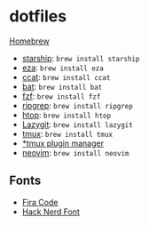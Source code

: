 # dotfiles

[Homebrew](https://brew.sh)
- [starship](https://starship.rs/): `brew install starship`
- [eza](https://github.com/eza-community/eza): `brew install eza`
- [ccat](https://github.com/owenthereal/ccat): `brew install ccat`
- [bat](https://github.com/sharkdp/bat): `brew install bat`
- [fzf](https://github.com/junegunn/fzf): `brew install fzf`
- [ripgrep](https://github.com/BurntSushi/ripgrep): `brew install ripgrep`
- [htop](https://github.com/htop-dev/htop): `brew install htop`
- [Lazygit](https://github.com/jesseduffield/lazygit): `brew install lazygit`
- [tmux](https://github.com/tmux/tmux): `brew install tmux`
- [*tmux plugin manager](https://github.com/tmux-plugins/tpm)
- [neovim](https://github.com/neovim/neovim): `brew install neovim`

## Fonts
- [Fira Code](https://github.com/tonsky/FiraCode)
- [Hack Nerd Font](https://github.com/ryanoasis/nerd-fonts/releases/download/v3.2.1/Hack.zip)
